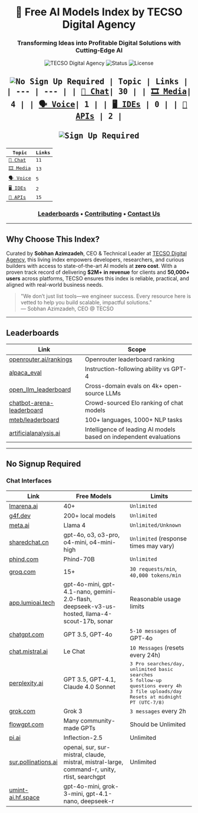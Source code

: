 <div align="center">

# 🚀 Free AI Models Index by TECSO Digital Agency

### Transforming Ideas into Profitable Digital Solutions with Cutting-Edge AI

![TECSO Digital Agency](https://img.shields.io/badge/TECSO_Digital_Agency-Transforming_Ideas-FF6B35?style=for-the-badge)
![Status](https://img.shields.io/badge/Status-Active-green?style=for-the-badge)
![License](https://img.shields.io/badge/License-MIT-brightgreen?style=for-the-badge)

<kbd>
<h2>
  
![No Sign Up Required](https://img.shields.io/badge/No_Signup_Required-2ECC71?style=for-the-badge)
| Topic | Links |
| --- | --- |
| [💬 Chat](#chat-interfaces)| 30 |
| [🎞️ Media](#media-generation)| 4 |
| [🗣️ Voice](#voice--music)| 1 |
| [🖥️ IDEs](#ai-ides) | 0 |
| [🔧 APIs](#developer-apis--platforms) | 2 |

</h2> 
</kbd>

<kbd>
<h2> 

![Sign Up Required](https://img.shields.io/badge/Signup_Required-E74C3C?style=for-the-badge)

| Topic | Links |
| --- | --- |
| [💬 Chat](#chat-interfaces-1) | 11 |
| [🎞️ Media](#media-generation-1) | 13 |
| [🗣️ Voice](#voice--music-1) | 5 |
| [🖥️ IDEs](#ai-ides-1) | 2 |
| [🔧 APIs](#developer-apis--platforms-1) | 15 |

</h2> 
</kbd>

### [Leaderboards](#leaderboards) • [Contributing](#contributing) • [Contact Us](#contact-us)

</div>

---

## Why Choose This Index?

Curated by **Sobhan Azimzadeh**, CEO & Technical Leader at [TECSO Digital Agency](https://tecso.team), this living index empowers developers, researchers, and curious builders with access to state-of-the-art AI models at **zero cost**. With a proven track record of delivering **$2M+ in revenue** for clients and **50,000+ users** across platforms, TECSO ensures this index is reliable, practical, and aligned with real-world business needs.

> "We don’t just list tools—we engineer success. Every resource here is vetted to help you build scalable, impactful solutions."  
> — Sobhan Azimzadeh, CEO @ TECSO

---

## Leaderboards
| Link | Scope |
| --- | --- |
| [openrouter.ai/rankings](https://openrouter.ai/rankings) | Openrouter leaderboard ranking |
| [alpaca_eval](https://tatsu-lab.github.io/alpaca_eval/) | Instruction-following ability vs GPT-4 |
| [open_llm_leaderboard](https://huggingface.co/spaces/HuggingFaceH4/open_llm_leaderboard) | Cross-domain evals on 4k+ open-source LLMs |
| [chatbot-arena-leaderboard](https://huggingface.co/spaces/lmarena-ai/chatbot-arena-leaderboard) | Crowd-sourced Elo ranking of chat models |
| [mteb/leaderboard](https://huggingface.co/spaces/mteb/leaderboard) | 100+ languages, 1000+ NLP tasks |
| [artificialanalysis.ai](https://artificialanalysis.ai/) | Intelligence of leading AI models based on independent evaluations |

---

## No Signup Required

### Chat Interfaces
| Link | Free Models | Limits |
| --- | --- | --- |
| [lmarena.ai](https://lmarena.ai/) | 40+ | `Unlimited` |
| [g4f.dev](https://g4f.dev/) | 200+ local models | `Unlimited` |
| [meta.ai](https://www.meta.ai) | Llama 4 | `Unlimited/Unknown` |
| [sharedchat.cn](https://sharedchat.cn) | gpt-4o, o3, o3-pro, o4-mini, o4-mini-high | `Unlimited` (response times may vary) |
| [phind.com](https://www.phind.com) | Phind-70B | `Unlimited` |
| [groq.com](https://groq.com) | 15+ | `30 requests/min`, `40,000 tokens/min` |
| [app.lumioai.tech](https://app.lumioai.tech/) | gpt-4o-mini, gpt-4.1-nano, gemini-2.0-flash, deepseek-v3-us-hosted, llama-4-scout-17b, sonar | Reasonable usage limits |
| [chatgpt.com](https://chatgpt.com) | GPT 3.5, GPT-4o | `5-10 messages` of GPT-4o |
| [chat.mistral.ai](https://chat.mistral.ai) | Le Chat | `10 Messages` (resets every 24h) |
| [perplexity.ai](https://perplexity.ai) | GPT 3.5, GPT-4.1, Claude 4.0 Sonnet | <kbd>3 Pro searches/day, unlimited basic searches<br>5 follow-up questions every 4h<br>3 file uploads/day<br>Resets at midnight PT (UTC-7/8)</kbd> |
| [grok.com](https://grok.com/chat) | Grok 3 | `3 messages` every 2h |
| [flowgpt.com](https://flowgpt.com/) | Many community-made GPTs | Should be Unlimited |
| [pi.ai](https://pi.ai) | Inflection-2.5 | Unlimited |
| [sur.pollinations.ai](https://sur.pollinations.ai/) | openai, sur, sur-mistral, claude, mistral, mistral-large, command-r, unity, rtist, searchgpt | Unlimited |
| [umint-ai.hf.space](https://umint-ai.hf.space/) | gpt-4o-mini, grok-3-mini, gpt-4.1-nano, deepseek-r
